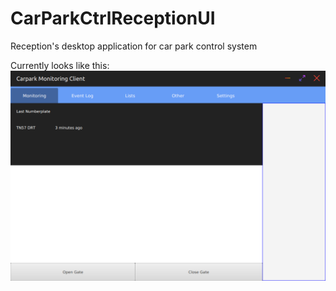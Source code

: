 # CarParkCtrlReceptionUI
Reception's desktop application for car park control system

Currently looks like this:
![Latest render](https://github.com/Chaitran77/CarParkCtrlReceptionUI/blob/master/latest2.png?raw=true)
